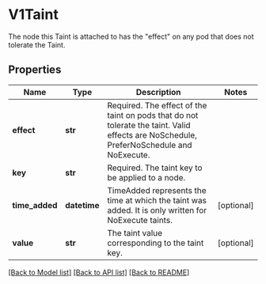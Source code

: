 # V1Taint

The node this Taint is attached to has the \"effect\" on any pod that does not tolerate the Taint.

## Properties
Name | Type | Description | Notes
------------ | ------------- | ------------- | -------------
**effect** | **str** | Required. The effect of the taint on pods that do not tolerate the taint. Valid effects are NoSchedule, PreferNoSchedule and NoExecute.   | 
**key** | **str** | Required. The taint key to be applied to a node. | 
**time_added** | **datetime** | TimeAdded represents the time at which the taint was added. It is only written for NoExecute taints. | [optional] 
**value** | **str** | The taint value corresponding to the taint key. | [optional] 

[[Back to Model list]](../README.md#documentation-for-models) [[Back to API list]](../README.md#documentation-for-api-endpoints) [[Back to README]](../README.md)


